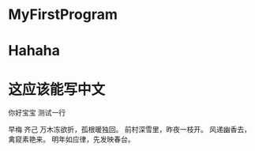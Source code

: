 # MyFirstProgram
# Hahaha
# 这应该能写中文
你好宝宝
测试一行

早梅
齐己
万木冻欲折，孤根暖独回。
前村深雪里，昨夜一枝开。
风递幽香去，禽窥素艳来。
明年如应律，先发映春台。

